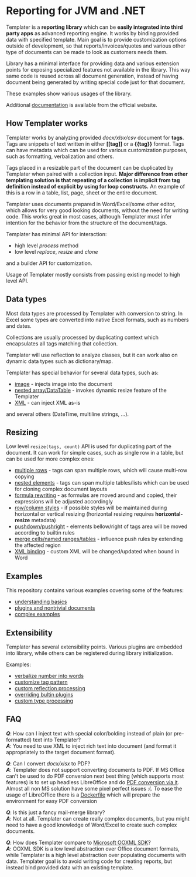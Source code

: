 [documentation]: http://templater.info/

# Reporting for JVM and .NET

Templater is a **reporting library** which can be **easily integrated into third party apps** as advanced reporting engine.
It works by binding provided data with specified template.
Main goal is to provide customization options outside of development, so that reports/invoices/quotes and various other type of documents can be made to look as customers needs them.

Library has a minimal interface for providing data and various extension points for exposing specialized features not available in the library.
This way same code is reused across all document generation, instead of having document being generated by writing special code just for that document.

These examples show various usages of the library.

Additional [documentation] is available from the official website.

## How Templater works

Templater works by analyzing provided *docx/xlsx/csv* document for **tags**. 
Tags are snippets of text written in either **[[tag]]** or a **{{tag}}** format. 
Tags can have metadata which can be used for various customization purposes, such as formatting, verbalization and others.

Tags placed in a resizable part of the document can be duplicated by Templater when paired with a collection input.
**Major difference from other templating solution is that repeating of a collection is implicit from tag definition instead of explicit by using for loop constructs.** 
An example of this is a row in a table, list, page, sheet or the entire document.

Templater uses documents prepared in Word/Excel/some other editor, which allows for very good looking documents, without the need for writing code. 
This works great in most cases, although Templater must infer intention for the behavior from the structure of the document/tags.

Templater has minimal API for interaction:

 * high level *process* method
 * low level *replace*, *resize* and *clone*

and a builder API for customization.

Usage of Templater mostly consists from passing existing model to high level API.

## Data types

Most data types are processed by Templater with conversion to string. 
In Excel some types are converted into native Excel formats, such as numbers and dates.

Collections are usually processed by duplicating context which encapsulates all tags matching that collection.

Templater will use reflection to analyze classes, but it can work also on dynamic data types such as dictionary/map. 

Templater has special behavior for several data types, such as:

 * [image](Beginner/ImageExample) - injects image into the document
 * [nested array/DataTable](Beginner/DynamicResize) - invokes dynamic resize feature of the Templater 
 * [XML](Intermediate/DocxImport) - can inject XML as-is

and several others (DateTime, multiline strings, ...).

## Resizing

Low level `resize(tags, count)` API is used for duplicating part of the document. 
It can work for simple cases, such as single row in a table, but can be used for more complex ones:

 * [multiple rows](Intermediate/SharedCollection) - tags can span multiple rows, which will cause multi-row copying
 * [nested elements](Intermediate/ListsAndTables) - tags can span multiple tables/lists which can be used for cloning complex document layouts
 * [formula rewriting](Intermediate/Formulas) - as formulas are moved around and copied, their expressions will be adjusted accordingly
 * [row/column styles](Intermediate/WordTables) - if possible styles will be maintained during horizontal or vertical resizing (horizontal resizing requires **horizontal-resize** metadata)
 * [pushdown/pushright](Beginner/PushDownExample) - elements bellow/right of tags area will be moved according to builtin rules
 * [merge cells/named ranges/tables](Beginner/NamedRange) - influence push rules by extending the affected region
 * [XML binding](Advanced/XmlBinding) - custom XML will be changed/updated when bound in Word

## Examples

This repository contains various examples covering some of the features:

 * [understanding basics](Beginner/README.md)
 * [plugins and nontrivial documents](Intermediate/README.md)
 * [complex examples](Advanced/README.md)

## Extensibility

Templater has several extensibility points. 
Various plugins are embedded into library, while others can be registered during library initialization.

Examples:

 * [verbalize number into words](Intermediate/CollapseRegion)
 * [customize tag pattern](Intermediate/QuestionnairePlugin)
 * [custom reflection processing](Intermediate/AlternativeProperty)
 * [overriding bultin plugins](Intermediate/BoolOverride)
 * [custom type processing](Intermediate/QuestionnairePlugin)

## FAQ

 ***Q***: How can I inject text with special color/bolding instead of plain (or pre-formatted) text into Templater?  
 ***A***: You need to use XML to inject rich text into document (and format it appropriately to the target document format).

 ***Q***: Can I convert *docx/xlsx* to PDF?  
 ***A***: Templater does not support converting documents to PDF. If MS Office can't be used to do PDF conversion next best thing (which supports most features) is to set up headless LibreOffice and do [PDF conversion via it](Advanced/TemplaterServer/src/main/java/hr/ngs/templater/TemplaterServer.java#L214). Almost all non MS solution have some pixel perfect issues :(. To ease the usage of LibreOffice there is a [Dockerfile](Advanced/TemplaterServer/Dockerfile) which will prepare the environment for easy PDF conversion 

 ***Q***: Is this just a fancy mail-merge library?  
 ***A***: Not at all. Templater can create really complex documents, but you might need to have a good knowledge of Word/Excel to create such complex documents.

 ***Q***: How does Templater compare to [Microsoft OOXML SDK](https://docs.microsoft.com/en-us/office/open-xml/open-xml-sdk)?  
 ***A***: OOXML SDK is a low level abstraction over Office document formats, while Templater is a high level abstraction over populating documents with data. Templater goal is to avoid writing code for creating reports, but instead bind provided data with an existing template. 
